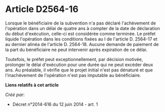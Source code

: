 # Article D2564-16

Lorsque le bénéficiaire de la subvention n'a pas déclaré l'achèvement de l'opération dans un délai de quatre ans à compter de
la date de déclaration du début d'exécution, celle-ci est considérée comme terminée. Le préfet liquide l'opération dans les
conditions fixées au I de l'article D. 2564-17 et au dernier alinéa de l'article D. 2564-18. Aucune demande de paiement de la
part du bénéficiaire ne peut intervenir après expiration de ce délai. 

Toutefois, le préfet peut exceptionnellement, par décision motivée, prolonger le délai d'exécution pour une durée qui ne peut
excéder deux ans. Au préalable, il vérifie que le projet initial n'est pas dénaturé et que l'inachèvement de l'opération
n'est pas imputable au bénéficiaire.

**Liens relatifs à cet article**

_Créé par_:

  - Décret n°2014-616 du 12 juin 2014 - art. 1
